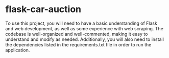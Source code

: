 # flask-car-auction

To use this project, you will need to have a basic understanding of Flask and web development, as well as some experience with web scraping. The codebase is well-organized and well-commented, making it easy to understand and modify as needed. Additionally, you will also need to install the dependencies listed in the requirements.txt file in order to run the application.
